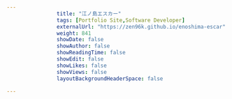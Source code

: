 ---
                title: "江ノ島エスカー"
                tags: [Portfolio Site,Software Developer]
                externalUrl: "https://zen96k.github.io/enoshima-escar"
                weight: 841
                showDate: false
                showAuthor: false
                showReadingTime: false
                showEdit: false
                showLikes: false
                showViews: false
                layoutBackgroundHeaderSpace: false
                ---
